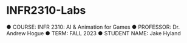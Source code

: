 # INFR2310-Labs
● COURSE: INFR 2310: AI & Animation for Games
● PROFESSOR: Dr. Andrew Hogue
● TERM: FALL 2023
● STUDENT NAME: Jake Hyland
